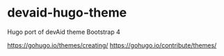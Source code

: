 # devaid-hugo-theme
Hugo port of devAid theme Bootstrap 4


https://gohugo.io/themes/creating/
https://gohugo.io/contribute/themes/
